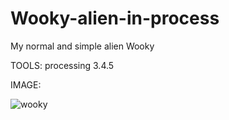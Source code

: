 # Wooky-alien-in-process
My normal and simple alien Wooky


TOOLS: processing 3.4.5


IMAGE:

![wooky](https://github.com/lucabecci/Wooky-alien-in-process/blob/master/wooky.png)
